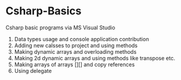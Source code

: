 # Csharp-Basics
Csharp basic programs via MS Visual Studio
1. Data types usage and console application contribution
2. Adding new calsses to project and using methods
3. Making dynamic arrays and overloading methods
4. Making 2d dynamic arrays and using methods like transpose etc.
5. Making arrays of arrays [][] and copy references
6. Using delegate
